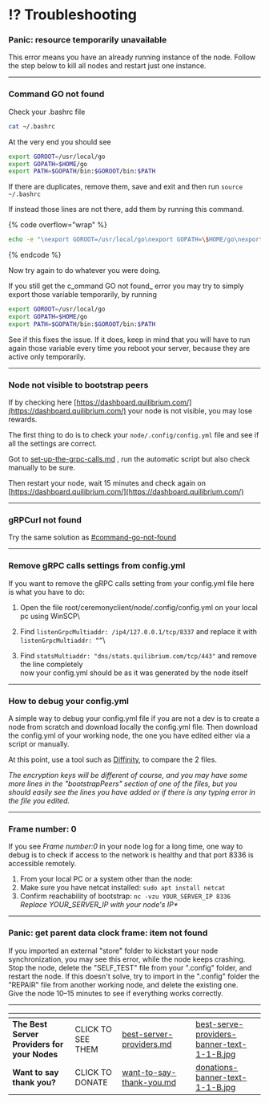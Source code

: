 # ⁉️ Troubleshooting

### Panic: resource temporarily unavailable&#x20;

This error means you have an already running instance of the node. Follow the step below to kill all nodes and restart just one instance.

***

### Command GO not found

Check your .bashrc file

```bash
cat ~/.bashrc
```

At the very end you should see

```bash
export GOROOT=/usr/local/go
export GOPATH=$HOME/go
export PATH=$GOPATH/bin:$GOROOT/bin:$PATH
```

If there are duplicates, remove them, save and exit and then run `source ~/.bashrc`

If instead those lines are not there, add them by running this command.&#x20;

{% code overflow="wrap" %}
```bash
echo -e "\nexport GOROOT=/usr/local/go\nexport GOPATH=\$HOME/go\nexport PATH=\$GOPATH/bin:\$GOROOT/bin:\$PATH" >> ~/.bashrc && source ~/.bashrc
```
{% endcode %}

Now try again to do whatever you were doing.

If you still get the c_ommand GO not found_ error you may try to simply export those variable temporarily, by running

```bash
export GOROOT=/usr/local/go
export GOPATH=$HOME/go
export PATH=$GOPATH/bin:$GOROOT/bin:$PATH
```

See if this fixes the issue. If it does, keep in mind that you will have to run again those variable every time you reboot your server, because they are active only temporarily.

***

### Node not visible to bootstrap peers

If by checking here [https://dashboard.quilibrium.com/](https://dashboard.quilibrium.com/) your node is not visible, you may lose rewards.

The first thing to do is to check your `node/.config/config.yml` file and see if all the settings are correct.&#x20;

Got to [set-up-the-grpc-calls.md](set-up-the-grpc-calls.md "mention") , run the automatic script but also check manually to be sure.

Then restart your node, wait 15 minutes and check again on   [https://dashboard.quilibrium.com/](https://dashboard.quilibrium.com/)

***



### gRPCurl not found

Try the same solution as [#command-go-not-found](troubleshooting.md#command-go-not-found "mention")

***

### Remove gRPC calls settings from config.yml&#x20;

If you want to remove the gRPC calls setting from your config.yml file here is what you have to do:

1. Open the file root/ceremonyclient/node/.config/config.yml on your local pc using WinSCP\

2. Find `listenGrpcMultiaddr: /ip4/127.0.0.1/tcp/8337` and replace it with `listenGrpcMultiaddr: “”`\

3. Find `statsMultiaddr: "dns/stats.quilibrium.com/tcp/443"` and remove the line completely\
   now your config.yml should be as it was generated by the node itself

***

### How to debug your config.yml&#x20;

A simple way to debug your config.yml file if you are not a dev is to create a node from scratch and download locally the config.yml file. Then download the config.yml of your working node, the one you have edited either via a script or manually.

At this point, use a tool such as [Diffinity](https://truehumandesign.se/s\_diffinity.php), to compare the 2 files.

_The encryption keys will be different of course, and you may have some more lines in the "bootstrapPeers" section of one of the files, but you should easily see the lines you have added or if there is any typing error in the file you edited._

***

### Frame number: 0&#x20;

If you see _Frame number:0_ in your node log for a long time, one way to debug is to check if access to the network is healthy and that port 8336 is accessible remotely.

1. From your local PC or a system other than the node:
2. Make sure you have netcat installed: `sudo apt install netcat`
3. Confirm reachability of bootstrap: `nc -vzu YOUR_SERVER_IP 8336`\
   _Replace YOUR\_SERVER\_IP with your node's IP\*_

***

### Panic: get parent data clock frame: item not found&#x20;

If you imported an external "store" folder to kickstart your node synchronization, you may see this error, while the node keeps crashing.\
Stop the node, delete the "SELF\_TEST" file from your ".config" folder, and restart the node. If this doesn't solve, try to import in the ".config" folder the "REPAIR" file from another working node, and delete the existing one.\
Give the node 10–15 minutes to see if everything works correctly.

***

<table data-card-size="large" data-column-title-hidden data-view="cards" data-full-width="false"><thead><tr><th></th><th></th><th data-hidden data-card-target data-type="content-ref"></th><th data-hidden></th><th data-hidden data-card-cover data-type="files"></th></tr></thead><tbody><tr><td><strong>The Best Server Providers for your Nodes</strong></td><td>CLICK TO SEE THEM</td><td><a href="best-server-providers.md">best-server-providers.md</a></td><td></td><td><a href=".gitbook/assets/best-serve-providers-banner-text-1-1-B.jpg">best-serve-providers-banner-text-1-1-B.jpg</a></td></tr><tr><td><strong>Want to say thank you?</strong></td><td>CLICK TO DONATE</td><td><a href="want-to-say-thank-you.md">want-to-say-thank-you.md</a></td><td></td><td><a href=".gitbook/assets/donations-banner-text-1-1-B.jpg">donations-banner-text-1-1-B.jpg</a></td></tr></tbody></table>
